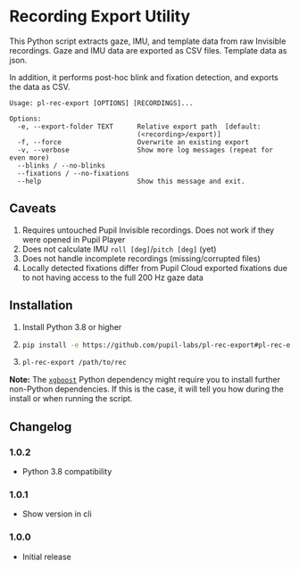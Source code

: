 # Recording Export Utility

This Python script extracts gaze, IMU, and template data from raw Invisible recordings.
Gaze and IMU data are exported as CSV files. Template data as json.

In addition, it performs post-hoc blink and fixation detection, and exports the data
as CSV.

```
Usage: pl-rec-export [OPTIONS] [RECORDINGS]...

Options:
  -e, --export-folder TEXT      Relative export path  [default:
                                (<recording>/export)]
  -f, --force                   Overwrite an existing export
  -v, --verbose                 Show more log messages (repeat for even more)
  --blinks / --no-blinks
  --fixations / --no-fixations
  --help                        Show this message and exit.
```

## Caveats

1. Requires untouched Pupil Invisible recordings. Does not work if they were opened in
   Pupil Player
2. Does not calculate IMU `roll [deg]`/`pitch [deg]` (yet)
3. Does not handle incomplete recordings (missing/corrupted files)
4. Locally detected fixations differ from Pupil Cloud exported fixations due to not
   having access to the full 200 Hz gaze data

## Installation

1. Install Python 3.8 or higher
2. ```bash
   pip install -e https://github.com/pupil-labs/pl-rec-export#pl-rec-export`
   ```
3. ```bash
   pl-rec-export /path/to/rec
   ```

**Note:**  The [`xgboost`](https://pypi.org/project/xgboost/) Python dependency might
require you to install further non-Python dependencies. If this is the case, it will
tell you how during the install or when running the script.

## Changelog
### 1.0.2

- Python 3.8 compatibility


### 1.0.1

- Show version in cli


### 1.0.0

- Initial release
